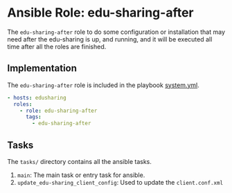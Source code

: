 # Ansible Role: edu-sharing-after

The `edu-sharing-after` role to do some configuration or installation that may need after the edu-sharing is up, and running, and it will be executed all time after all the roles are finished.

## Implementation

The `edu-sharing-after` role is included in the playbook [system.yml](../../../system.yml).

```yaml
- hosts: edusharing
  roles:
    - role: edu-sharing-after
      tags: 
        - edu-sharing-after

```
## Tasks

The `tasks/` directory contains all the ansible tasks.

1. `main`: The main task or entry task for ansible.
2. `update_edu-sharing_client_config`: Used to update the `client.conf.xml`
